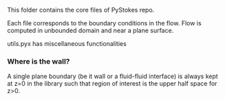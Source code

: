 This folder contains the core files of PyStokes repo.

Each file corresponds to the boundary conditions in the flow. Flow is computed in unbounded domain and near a plane surface.

utils.pyx has miscellaneous functionalities


### Where is the wall?
A single plane boundary (be it wall or a fluid-fluid interface) is always kept at z=0 in the library such that region of interest is the upper half space for z>0. 


